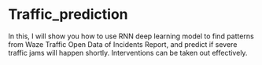 # Traffic_prediction
In this, I will show you how to use RNN deep learning model to find patterns from Waze Traffic Open Data of Incidents Report, and predict if severe traffic jams will happen shortly. Interventions can be taken out effectively.
